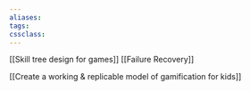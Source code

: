 ```yaml
---
aliases:
tags:
cssclass:
---
```


[[Skill tree design for games]]
[[Failure Recovery]]


[[Create a working & replicable model of gamification for kids]]

